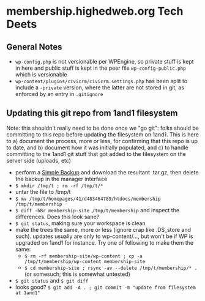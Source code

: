 membership.highedweb.org Tech Deets
===============

## General Notes
* `wp-config.php` is not versionable per WPEngine, so private stuff is kept in here and public stuff is kept in the peer file `wp-config-public.php` which is versionable
* `wp-content/plugins/civicrm/civicrm.settings.php` has been split to include a `-private` version, where the latter are not stored in git, as enforced by an entry in `.gitignore`

## Updating this git repo from 1and1 filesystem

Note: this shouldn't really need to be done once we "go git": folks should be committing to this repo before updating the filesystem on 1and1.  This is here to a) document the process, more or less, for confirming that this repo is up to date, and b) document how it was initially populated, and c) to handle committing to the 1and1 git stuff that got added to the filesystem on the server side (uploads, etc)

* perform a [Simple Backup](http://membership.highedweb.org/wp-admin/tools.php?page=backup_manager) and download the resultant .tar.gz, then delete the backup in the manager interface
* `$ mkdir /tmp/t ; rm -rf /tmp/t/*`
* untar the file to /tmp/t
* `$ mv /tmp/t/homepages/41/d483464789/htdocs/membership /tmp/t/membership`
* `$ diff -bBr membership-site /tmp/t/membership` and inspect the differences.  Does this look sane?
* `$ git status`, making sure your workspace is clean
* make the trees the same, more or less (ignore crap like .DS_store and such). updates usually are only to wp-content/..., but won't be if WP is upgraded on 1and1 for instance.  Try one of following to make them the same:
    * `$ rm -rf membership-site/wp-content ; cp -a /tmp/t/membership/wp-content membership-site`
    * `$ cd membership-site ; rsync -av --delete /tmp/t/membership/* .  ` (or somesuch; this is somewhat untested)
* `$ git status` and `$ git diff`
* looks good?  `$ git add -A . ; git commit -m "update from filesystem at 1and1"`

